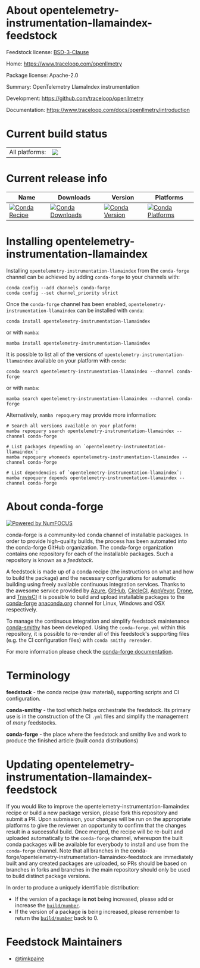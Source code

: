 About opentelemetry-instrumentation-llamaindex-feedstock
========================================================

Feedstock license: [BSD-3-Clause](https://github.com/conda-forge/opentelemetry-instrumentation-llamaindex-feedstock/blob/main/LICENSE.txt)

Home: https://www.traceloop.com/openllmetry

Package license: Apache-2.0

Summary: OpenTelemetry LlamaIndex instrumentation

Development: https://github.com/traceloop/openllmetry

Documentation: https://www.traceloop.com/docs/openllmetry/introduction

Current build status
====================


<table><tr><td>All platforms:</td>
    <td>
      <a href="https://dev.azure.com/conda-forge/feedstock-builds/_build/latest?definitionId=25154&branchName=main">
        <img src="https://dev.azure.com/conda-forge/feedstock-builds/_apis/build/status/opentelemetry-instrumentation-llamaindex-feedstock?branchName=main">
      </a>
    </td>
  </tr>
</table>

Current release info
====================

| Name | Downloads | Version | Platforms |
| --- | --- | --- | --- |
| [![Conda Recipe](https://img.shields.io/badge/recipe-opentelemetry--instrumentation--llamaindex-green.svg)](https://anaconda.org/conda-forge/opentelemetry-instrumentation-llamaindex) | [![Conda Downloads](https://img.shields.io/conda/dn/conda-forge/opentelemetry-instrumentation-llamaindex.svg)](https://anaconda.org/conda-forge/opentelemetry-instrumentation-llamaindex) | [![Conda Version](https://img.shields.io/conda/vn/conda-forge/opentelemetry-instrumentation-llamaindex.svg)](https://anaconda.org/conda-forge/opentelemetry-instrumentation-llamaindex) | [![Conda Platforms](https://img.shields.io/conda/pn/conda-forge/opentelemetry-instrumentation-llamaindex.svg)](https://anaconda.org/conda-forge/opentelemetry-instrumentation-llamaindex) |

Installing opentelemetry-instrumentation-llamaindex
===================================================

Installing `opentelemetry-instrumentation-llamaindex` from the `conda-forge` channel can be achieved by adding `conda-forge` to your channels with:

```
conda config --add channels conda-forge
conda config --set channel_priority strict
```

Once the `conda-forge` channel has been enabled, `opentelemetry-instrumentation-llamaindex` can be installed with `conda`:

```
conda install opentelemetry-instrumentation-llamaindex
```

or with `mamba`:

```
mamba install opentelemetry-instrumentation-llamaindex
```

It is possible to list all of the versions of `opentelemetry-instrumentation-llamaindex` available on your platform with `conda`:

```
conda search opentelemetry-instrumentation-llamaindex --channel conda-forge
```

or with `mamba`:

```
mamba search opentelemetry-instrumentation-llamaindex --channel conda-forge
```

Alternatively, `mamba repoquery` may provide more information:

```
# Search all versions available on your platform:
mamba repoquery search opentelemetry-instrumentation-llamaindex --channel conda-forge

# List packages depending on `opentelemetry-instrumentation-llamaindex`:
mamba repoquery whoneeds opentelemetry-instrumentation-llamaindex --channel conda-forge

# List dependencies of `opentelemetry-instrumentation-llamaindex`:
mamba repoquery depends opentelemetry-instrumentation-llamaindex --channel conda-forge
```


About conda-forge
=================

[![Powered by
NumFOCUS](https://img.shields.io/badge/powered%20by-NumFOCUS-orange.svg?style=flat&colorA=E1523D&colorB=007D8A)](https://numfocus.org)

conda-forge is a community-led conda channel of installable packages.
In order to provide high-quality builds, the process has been automated into the
conda-forge GitHub organization. The conda-forge organization contains one repository
for each of the installable packages. Such a repository is known as a *feedstock*.

A feedstock is made up of a conda recipe (the instructions on what and how to build
the package) and the necessary configurations for automatic building using freely
available continuous integration services. Thanks to the awesome service provided by
[Azure](https://azure.microsoft.com/en-us/services/devops/), [GitHub](https://github.com/),
[CircleCI](https://circleci.com/), [AppVeyor](https://www.appveyor.com/),
[Drone](https://cloud.drone.io/welcome), and [TravisCI](https://travis-ci.com/)
it is possible to build and upload installable packages to the
[conda-forge](https://anaconda.org/conda-forge) [anaconda.org](https://anaconda.org/)
channel for Linux, Windows and OSX respectively.

To manage the continuous integration and simplify feedstock maintenance
[conda-smithy](https://github.com/conda-forge/conda-smithy) has been developed.
Using the ``conda-forge.yml`` within this repository, it is possible to re-render all of
this feedstock's supporting files (e.g. the CI configuration files) with ``conda smithy rerender``.

For more information please check the [conda-forge documentation](https://conda-forge.org/docs/).

Terminology
===========

**feedstock** - the conda recipe (raw material), supporting scripts and CI configuration.

**conda-smithy** - the tool which helps orchestrate the feedstock.
                   Its primary use is in the construction of the CI ``.yml`` files
                   and simplify the management of *many* feedstocks.

**conda-forge** - the place where the feedstock and smithy live and work to
                  produce the finished article (built conda distributions)


Updating opentelemetry-instrumentation-llamaindex-feedstock
===========================================================

If you would like to improve the opentelemetry-instrumentation-llamaindex recipe or build a new
package version, please fork this repository and submit a PR. Upon submission,
your changes will be run on the appropriate platforms to give the reviewer an
opportunity to confirm that the changes result in a successful build. Once
merged, the recipe will be re-built and uploaded automatically to the
`conda-forge` channel, whereupon the built conda packages will be available for
everybody to install and use from the `conda-forge` channel.
Note that all branches in the conda-forge/opentelemetry-instrumentation-llamaindex-feedstock are
immediately built and any created packages are uploaded, so PRs should be based
on branches in forks and branches in the main repository should only be used to
build distinct package versions.

In order to produce a uniquely identifiable distribution:
 * If the version of a package **is not** being increased, please add or increase
   the [``build/number``](https://docs.conda.io/projects/conda-build/en/latest/resources/define-metadata.html#build-number-and-string).
 * If the version of a package **is** being increased, please remember to return
   the [``build/number``](https://docs.conda.io/projects/conda-build/en/latest/resources/define-metadata.html#build-number-and-string)
   back to 0.

Feedstock Maintainers
=====================

* [@timkpaine](https://github.com/timkpaine/)

